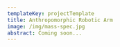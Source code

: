 ```yaml
---
templateKey: projectTemplate
title: Anthropomorphic Robotic Arm
image: /img/mass-spec.jpg
abstract: Coming soon...
---
```



